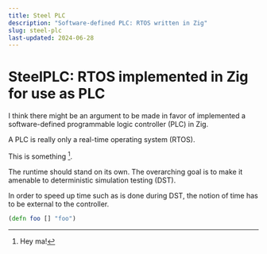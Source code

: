 ```yaml
---
title: Steel PLC
description: "Software-defined PLC: RTOS written in Zig"
slug: steel-plc
last-updated: 2024-06-28
---
```


# SteelPLC: RTOS implemented in Zig for use as PLC

I think there might be an argument to be made in favor of implemented a
software-defined programmable logic controller (PLC) in Zig.

A PLC is really only a real-time operating system (RTOS).

This is something [^something].

The runtime should stand on its own.
The overarching goal is to make it amenable to deterministic simulation
testing (DST).

In order to speed up time such as is done during DST,
the notion of time has to be external to the controller.

```clojure
(defn foo [] "foo")
```

[^something]: Hey ma!
